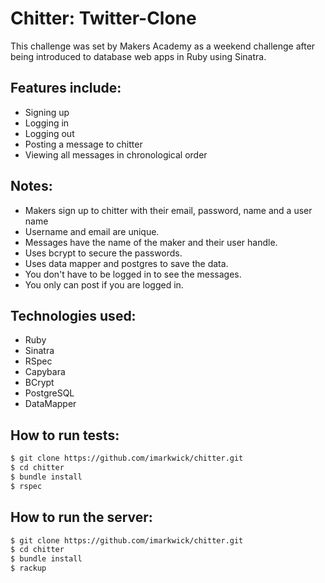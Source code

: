 # Chitter: Twitter-Clone

This challenge was set by Makers Academy as a weekend challenge after being introduced to database web apps in Ruby using Sinatra.

## Features include:

* Signing up
* Logging in
* Logging out
* Posting a message to chitter
* Viewing all messages in chronological order

## Notes:

* Makers sign up to chitter with their email, password, name and a user name
* Username and email are unique.
* Messages have the name of the maker and their user handle.
* Uses bcrypt to secure the passwords.
* Uses data mapper and postgres to save the data.
* You don't have to be logged in to see the messages.
* You only can post if you are logged in.

## Technologies used:

* Ruby
* Sinatra
* RSpec
* Capybara
* BCrypt
* PostgreSQL
* DataMapper

## How to run tests:

```sh
$ git clone https://github.com/imarkwick/chitter.git
$ cd chitter
$ bundle install
$ rspec
```

## How to run the server:

```sh
$ git clone https://github.com/imarkwick/chitter.git
$ cd chitter
$ bundle install
$ rackup
```